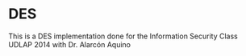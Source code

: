 DES
===

This is a DES implementation done for the Information Security Class UDLAP 2014 with Dr. Alarcón Aquino
